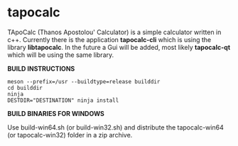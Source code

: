 # tapocalc
TApoCalc (Thanos Apostolou' Calculator) is a simple calculator written in c++. Currently there is the application **tapocalc-cli** which is using the library **libtapocalc**. In the future a Gui will be added, most likely **tapocalc-qt** which will be using the same library.

**BUILD INSTRUCTIONS**
```
meson --prefix=/usr --buildtype=release builddir
cd builddir
ninja
DESTDIR="DESTINATION" ninja install
```
**BUILD BINARIES FOR WINDOWS**

Use build-win64.sh (or build-win32.sh) and distribute the tapocalc-win64 (or tapocalc-win32) folder in a zip archive.
